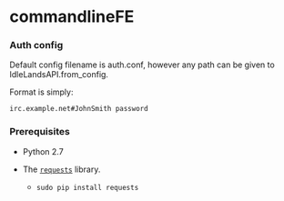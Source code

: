 commandlineFE
=============

### Auth config ###
Default config filename is auth.conf, however any path can be given to IdleLandsAPI.from_config.

Format is simply:
```
irc.example.net#JohnSmith password
```

### Prerequisites ###
* Python 2.7

* The [`requests`](http://docs.python-requests.org/en/latest/) library.
  * `sudo pip install requests`
